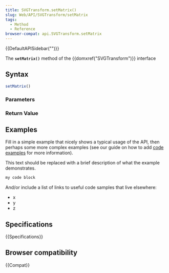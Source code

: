 ```yaml
---
title: SVGTransform.setMatrix()
slug: Web/API/SVGTransform/setMatrix
tags:
  - Method
  - Reference
browser-compat: api.SVGTransform.setMatrix
---
```

{{DefaultAPISidebar("")}}

The **`setMatrix()`** method of the {{domxref("SVGTransform")}} interface 

## Syntax

```js
setMatrix()
```

### Parameters



### Return Value



## Examples

Fill in a simple example that nicely shows a typical usage of the API, then perhaps some more complex examples (see our guide on how to add [code examples](/en-US/docs/MDN/Contribute/Structures/Code_examples) for more information).

This text should be replaced with a brief description of what the example demonstrates.

```js
my code block
```

And/or include a list of links to useful code samples that live elsewhere:

*   x
*   y
*   z

## Specifications

{{Specifications}}

## Browser compatibility

{{Compat}}

